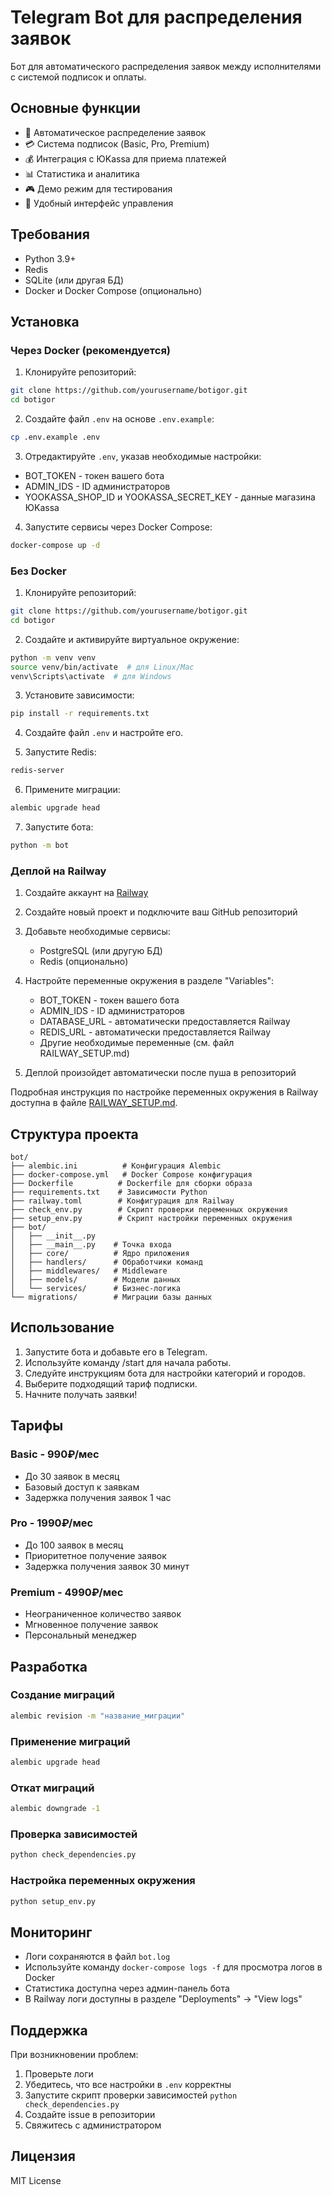 # Telegram Bot для распределения заявок

Бот для автоматического распределения заявок между исполнителями с системой подписок и оплаты.

## Основные функции

- 🔄 Автоматическое распределение заявок
- 💳 Система подписок (Basic, Pro, Premium)
- 💰 Интеграция с ЮKassa для приема платежей
- 📊 Статистика и аналитика
- 🎮 Демо режим для тестирования
- 📱 Удобный интерфейс управления

## Требования

- Python 3.9+
- Redis
- SQLite (или другая БД)
- Docker и Docker Compose (опционально)

## Установка

### Через Docker (рекомендуется)

1. Клонируйте репозиторий:
```bash
git clone https://github.com/yourusername/botigor.git
cd botigor
```

2. Создайте файл `.env` на основе `.env.example`:
```bash
cp .env.example .env
```

3. Отредактируйте `.env`, указав необходимые настройки:
- BOT_TOKEN - токен вашего бота
- ADMIN_IDS - ID администраторов
- YOOKASSA_SHOP_ID и YOOKASSA_SECRET_KEY - данные магазина ЮKassa

4. Запустите сервисы через Docker Compose:
```bash
docker-compose up -d
```

### Без Docker

1. Клонируйте репозиторий:
```bash
git clone https://github.com/yourusername/botigor.git
cd botigor
```

2. Создайте и активируйте виртуальное окружение:
```bash
python -m venv venv
source venv/bin/activate  # для Linux/Mac
venv\Scripts\activate  # для Windows
```

3. Установите зависимости:
```bash
pip install -r requirements.txt
```

4. Создайте файл `.env` и настройте его.

5. Запустите Redis:
```bash
redis-server
```

6. Примените миграции:
```bash
alembic upgrade head
```

7. Запустите бота:
```bash
python -m bot
```

### Деплой на Railway

1. Создайте аккаунт на [Railway](https://railway.app/)

2. Создайте новый проект и подключите ваш GitHub репозиторий

3. Добавьте необходимые сервисы:
   - PostgreSQL (или другую БД)
   - Redis (опционально)

4. Настройте переменные окружения в разделе "Variables":
   - BOT_TOKEN - токен вашего бота
   - ADMIN_IDS - ID администраторов
   - DATABASE_URL - автоматически предоставляется Railway
   - REDIS_URL - автоматически предоставляется Railway
   - Другие необходимые переменные (см. файл RAILWAY_SETUP.md)

5. Деплой произойдет автоматически после пуша в репозиторий

Подробная инструкция по настройке переменных окружения в Railway доступна в файле [RAILWAY_SETUP.md](RAILWAY_SETUP.md).

## Структура проекта

```
bot/
├── alembic.ini          # Конфигурация Alembic
├── docker-compose.yml   # Docker Compose конфигурация
├── Dockerfile          # Dockerfile для сборки образа
├── requirements.txt    # Зависимости Python
├── railway.toml        # Конфигурация для Railway
├── check_env.py        # Скрипт проверки переменных окружения
├── setup_env.py        # Скрипт настройки переменных окружения
├── bot/
│   ├── __init__.py
│   ├── __main__.py    # Точка входа
│   ├── core/          # Ядро приложения
│   ├── handlers/      # Обработчики команд
│   ├── middlewares/   # Middleware
│   ├── models/        # Модели данных
│   └── services/      # Бизнес-логика
└── migrations/        # Миграции базы данных
```

## Использование

1. Запустите бота и добавьте его в Telegram.
2. Используйте команду /start для начала работы.
3. Следуйте инструкциям бота для настройки категорий и городов.
4. Выберите подходящий тариф подписки.
5. Начните получать заявки!

## Тарифы

### Basic - 990₽/мес
- До 30 заявок в месяц
- Базовый доступ к заявкам
- Задержка получения заявок 1 час

### Pro - 1990₽/мес
- До 100 заявок в месяц
- Приоритетное получение заявок
- Задержка получения заявок 30 минут

### Premium - 4990₽/мес
- Неограниченное количество заявок
- Мгновенное получение заявок
- Персональный менеджер

## Разработка

### Создание миграций

```bash
alembic revision -m "название_миграции"
```

### Применение миграций

```bash
alembic upgrade head
```

### Откат миграций

```bash
alembic downgrade -1
```

### Проверка зависимостей

```bash
python check_dependencies.py
```

### Настройка переменных окружения

```bash
python setup_env.py
```

## Мониторинг

- Логи сохраняются в файл `bot.log`
- Используйте команду `docker-compose logs -f` для просмотра логов в Docker
- Статистика доступна через админ-панель бота
- В Railway логи доступны в разделе "Deployments" -> "View logs"

## Поддержка

При возникновении проблем:
1. Проверьте логи
2. Убедитесь, что все настройки в `.env` корректны
3. Запустите скрипт проверки зависимостей `python check_dependencies.py`
4. Создайте issue в репозитории
5. Свяжитесь с администратором

## Лицензия

MIT License 